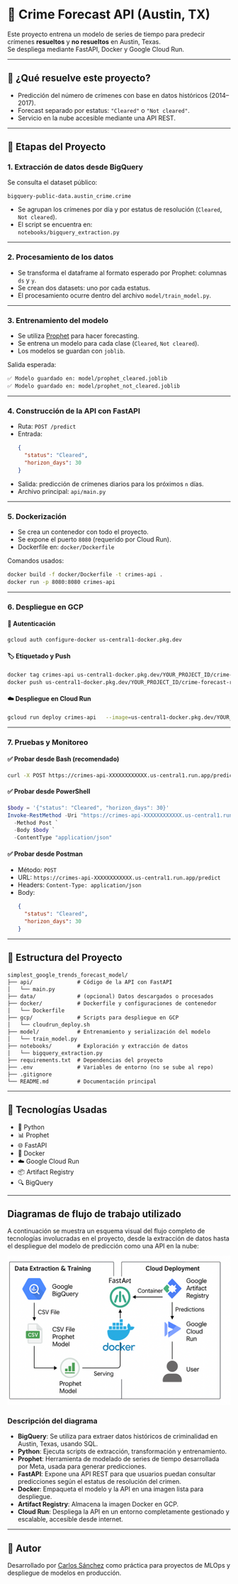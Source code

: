 # 🚨 Crime Forecast API (Austin, TX)

Este proyecto entrena un modelo de series de tiempo para predecir crímenes **resueltos** y **no resueltos** en Austin, Texas.  
Se despliega mediante FastAPI, Docker y Google Cloud Run.

---

## 🧠 ¿Qué resuelve este proyecto?

- Predicción del número de crímenes con base en datos históricos (2014–2017).
- Forecast separado por estatus: `"Cleared"` o `"Not cleared"`.
- Servicio en la nube accesible mediante una API REST.

---

## 🧭 Etapas del Proyecto

### 1. Extracción de datos desde BigQuery

Se consulta el dataset público:

```
bigquery-public-data.austin_crime.crime
```

- Se agrupan los crímenes por día y por estatus de resolución (`Cleared`, `Not cleared`).
- El script se encuentra en:  
  `notebooks/bigquery_extraction.py`

---

### 2. Procesamiento de los datos

- Se transforma el dataframe al formato esperado por Prophet: columnas `ds` y `y`.
- Se crean dos datasets: uno por cada estatus.
- El procesamiento ocurre dentro del archivo `model/train_model.py`.

---

### 3. Entrenamiento del modelo

- Se utiliza [Prophet](https://facebook.github.io/prophet/) para hacer forecasting.
- Se entrena un modelo para cada clase (`Cleared`, `Not cleared`).
- Los modelos se guardan con `joblib`.

Salida esperada:
```bash
✅ Modelo guardado en: model/prophet_cleared.joblib
✅ Modelo guardado en: model/prophet_not_cleared.joblib
```

---

### 4. Construcción de la API con FastAPI

- Ruta: `POST /predict`
- Entrada:
  ```json
  {
    "status": "Cleared",
    "horizon_days": 30
  }
  ```
- Salida: predicción de crímenes diarios para los próximos `n` días.
- Archivo principal: `api/main.py`

---

### 5. Dockerización

- Se crea un contenedor con todo el proyecto.
- Se expone el puerto `8080` (requerido por Cloud Run).
- Dockerfile en: `docker/Dockerfile`

Comandos usados:
```bash
docker build -f docker/Dockerfile -t crimes-api .
docker run -p 8080:8080 crimes-api
```

---

### 6. Despliegue en GCP

#### 🔐 Autenticación
```bash
gcloud auth configure-docker us-central1-docker.pkg.dev
```

#### 🏷️ Etiquetado y Push
```bash
docker tag crimes-api us-central1-docker.pkg.dev/YOUR_PROJECT_ID/crime-forecast-repo/crimes-api
docker push us-central1-docker.pkg.dev/YOUR_PROJECT_ID/crime-forecast-repo/crimes-api
```

#### ☁️ Despliegue en Cloud Run
```bash
gcloud run deploy crimes-api   --image=us-central1-docker.pkg.dev/YOUR_PROJECT_ID/crime-forecast-repo/crimes-api   --platform=managed   --region=us-central1   --allow-unauthenticated   --port=8080
```

---

### 7. Pruebas y Monitoreo

#### ✅ Probar desde Bash (recomendado)

```bash
curl -X POST https://crimes-api-XXXXXXXXXXXX.us-central1.run.app/predict   -H "Content-Type: application/json"   -d '{"status": "Cleared", "horizon_days": 30}'
```

#### ✅ Probar desde PowerShell

```powershell
$body = '{"status": "Cleared", "horizon_days": 30}'
Invoke-RestMethod -Uri "https://crimes-api-XXXXXXXXXXXX.us-central1.run.app/predict" `
  -Method Post `
  -Body $body `
  -ContentType "application/json"
```

#### ✅ Probar desde Postman

- Método: `POST`
- URL: `https://crimes-api-XXXXXXXXXXXX.us-central1.run.app/predict`
- Headers: `Content-Type: application/json`
- Body:
  ```json
  {
    "status": "Cleared",
    "horizon_days": 30
  }
  ```

---

## 📁 Estructura del Proyecto

```
simplest_google_trends_forecast_model/
├── api/              # Código de la API con FastAPI
│   └── main.py
├── data/             # (opcional) Datos descargados o procesados
├── docker/           # Dockerfile y configuraciones de contenedor
│   └── Dockerfile
├── gcp/              # Scripts para despliegue en GCP
│   └── cloudrun_deploy.sh
├── model/            # Entrenamiento y serialización del modelo
│   └── train_model.py
├── notebooks/        # Exploración y extracción de datos
│   └── bigquery_extraction.py
├── requirements.txt  # Dependencias del proyecto
├── .env              # Variables de entorno (no se sube al repo)
├── .gitignore
└── README.md         # Documentación principal
```

---

## 🚀 Tecnologías Usadas

- 🐍 Python
- 📊 Prophet
- 🌐 FastAPI
- 🐳 Docker
- ☁️ Google Cloud Run
- 📦 Artifact Registry
- 🔍 BigQuery

---

## Diagramas de flujo de trabajo utilizado

A continuación se muestra un esquema visual del flujo completo de tecnologías involucradas en el proyecto, desde la extracción de datos hasta el despliegue del modelo de predicción como una API en la nube:

![Arquitectura del Proyecto](./architecture_diagram.png)

### Descripción del diagrama

- **BigQuery**: Se utiliza para extraer datos históricos de criminalidad en Austin, Texas, usando SQL.
- **Python**: Ejecuta scripts de extracción, transformación y entrenamiento.
- **Prophet**: Herramienta de modelado de series de tiempo desarrollada por Meta, usada para generar predicciones.
- **FastAPI**: Expone una API REST para que usuarios puedan consultar predicciones según el estatus de resolución del crimen.
- **Docker**: Empaqueta el modelo y la API en una imagen lista para despliegue.
- **Artifact Registry**: Almacena la imagen Docker en GCP.
- **Cloud Run**: Despliega la API en un entorno completamente gestionado y escalable, accesible desde internet.

---
## 🧠 Autor

Desarrollado por [Carlos Sánchez](https://github.com/The-carlos) como práctica para proyectos de MLOps y despliegue de modelos en producción.
